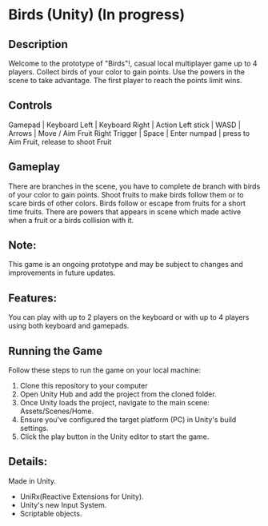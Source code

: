 # Birds (Unity) (In progress)

## Description
Welcome to the prototype of "Birds"!, casual local multiplayer game up to 4 players. Collect birds of your color to gain points. Use the powers in the scene to take advantage. The first player to reach the points limit wins.

## Controls 
Gamepad       | Keyboard Left | Keyboard Right | Action
Left stick    | WASD          | Arrows         | Move / Aim Fruit
Right Trigger | Space         | Enter numpad   | press to Aim Fruit, release to shoot Fruit

## Gameplay
There are branches in the scene, you have to complete de branch with birds of your color to gain points. Shoot fruits to make birds follow them or to scare birds of other colors. Birds follow or escape from fruits for a short time fruits. There are powers that appears in scene which made active when a fruit or a birds collision with it.

## Note: 
This game is an ongoing prototype and may be subject to changes and improvements in future updates. 

## Features: 
You can play with up to 2 players on the keyboard or with up to 4 players using both keyboard and gamepads.

## Running the Game
Follow these steps to run the game on your local machine:

1. Clone this repository to your computer
2. Open Unity Hub and add the project from the cloned folder.
3. Once Unity loads the project, navigate to the main scene: Assets/Scenes/Home.
4. Ensure you've configured the target platform (PC) in Unity's build settings.
5. Click the play button in the Unity editor to start the game.

## Details:

Made in Unity.
* UniRx(Reactive Extensions for Unity).
* Unity's new Input System.
* Scriptable objects.